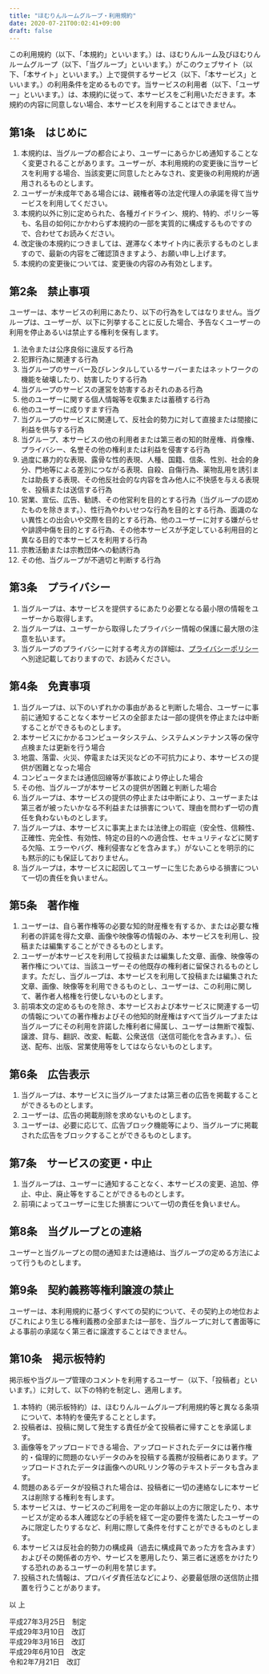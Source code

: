 ```yaml
---
title: "ほむりんルームグループ・利用規約"
date: 2020-07-21T00:02:41+09:00
draft: false
---
```


この利用規約（以下、「本規約」といいます。）は、ほむりんルーム及びほむりんルームグループ（以下、「当グループ」といいます。）がこのウェブサイト（以下、「本サイト」といいます。）上で提供するサービス（以下、「本サービス」といいます。）の利用条件を定めるものです。当サービスの利用者（以下、「ユーザー」といいます。）は、本規約に従って、本サービスをご利用いただきます。本規約の内容に同意しない場合、本サービスを利用することはできません。

## 第1条　はじめに

1. 本規約は、当グループの都合により、ユーザーにあらかじめ通知することなく変更されることがあります。ユーザーが、本利用規約の変更後に当サービスを利用する場合、当該変更に同意したとみなされ、変更後の利用規約が適用されるものとします。  
1. ユーザーが未成年である場合には、親権者等の法定代理人の承諾を得て当サービスを利用してください。  
1. 本規約以外に別に定められた、各種ガイドライン、規約、特約、ポリシー等も、名目の如何にかかわらず本規約の一部を実質的に構成するものですので、合わせてお読みください。  
1. 改定後の本規約につきましては、遅滞なく本サイト内に表示するものとしますので、最新の内容をご確認頂きますよう、お願い申し上げます。  
1. 本規約の変更後については、変更後の内容のみ有効とします。

## 第2条　禁止事項

ユーザーは、本サービスの利用にあたり、以下の行為をしてはなりません。当グループは、ユーザーが、以下に列挙することに反した場合、予告なくユーザーの利用を停止あるいは禁止する権利を保有します。

1. 法令または公序良俗に違反する行為
1. 犯罪行為に関連する行為
1. 当グループのサーバー及びレンタルしているサーバーまたはネットワークの機能を破壊したり、妨害したりする行為
1. 当グループのサービスの運営を妨害するおそれのある行為
1. 他のユーザーに関する個人情報等を収集または蓄積する行為
1. 他のユーザーに成りすます行為
1. 当グループのサービスに関連して、反社会的勢力に対して直接または間接に利益を供与する行為
1. 当グループ、本サービスの他の利用者または第三者の知的財産権、肖像権、プライバシー、名誉その他の権利または利益を侵害する行為
1. 過度に暴力的な表現、露骨な性的表現、人種、国籍、信条、性別、社会的身分、門地等による差別につながる表現、自殺、自傷行為、薬物乱用を誘引または助長する表現、その他反社会的な内容を含み他人に不快感を与える表現を、投稿または送信する行為
1. 営業、宣伝、広告、勧誘、その他営利を目的とする行為（当グループの認めたものを除きます。）、性行為やわいせつな行為を目的とする行為、面識のない異性との出会いや交際を目的とする行為、他のユーザーに対する嫌がらせや誹謗中傷を目的とする行為、その他本サービスが予定している利用目的と異なる目的で本サービスを利用する行為
1. 宗教活動または宗教団体への勧誘行為
1. その他、当グループが不適切と判断する行為

## 第3条　プライバシー

1. 当グループは、本サービスを提供するにあたり必要となる最小限の情報をユーザーから取得します。
1. 当グループは、ユーザーから取得したプライバシー情報の保護に最大限の注意を払います。
1. 当グループのプライバシーに対する考え方の詳細は、[プライバシーポリシー](policy.html)へ別途記載しておりますので、お読みください。

## 第4条　免責事項

1. 当グループは、以下のいずれかの事由があると判断した場合、ユーザーに事前に通知することなく本サービスの全部または一部の提供を停止または中断することができるものとします。
  1. 本サービスにかかるコンピュータシステム、システムメンテナンス等の保守点検または更新を行う場合
  1. 地震、落雷、火災、停電または天災などの不可抗力により、本サービスの提供が困難となった場合
  1. コンピュータまたは通信回線等が事故により停止した場合
  1. その他、当グループが本サービスの提供が困難と判断した場合
1. 当グループは、本サービスの提供の停止または中断により、ユーザーまたは第三者が被ったいかなる不利益または損害について、理由を問わず一切の責任を負わないものとします。
1. 当グループは、本サービスに事実上または法律上の瑕疵（安全性、信頼性、正確性、完全性、有効性、特定の目的への適合性、セキュリティなどに関する欠陥、エラーやバグ、権利侵害などを含みます。）がないことを明示的にも黙示的にも保証しておりません。
1. 当グループは，本サービスに起因してユーザーに生じたあらゆる損害について一切の責任を負いません。

## 第5条　著作権

1. ユーザーは、自ら著作権等の必要な知的財産権を有するか、または必要な権利者の許諾を得た文章、画像や映像等の情報のみ、本サービスを利用し、投稿または編集することができるものとします。
1. ユーザーが本サービスを利用して投稿または編集した文章、画像、映像等の著作権については、当該ユーザーその他既存の権利者に留保されるものとします。ただし、当グループは、本サービスを利用して投稿または編集された文章、画像、映像等を利用できるものとし、ユーザーは、この利用に関して、著作者人格権を行使しないものとします。
1. 前項本文の定めるものを除き、本サービスおよび本サービスに関連する一切の情報についての著作権およびその他知的財産権はすべて当グループまたは当グループにその利用を許諾した権利者に帰属し、ユーザーは無断で複製、譲渡、貸与、翻訳、改変、転載、公衆送信（送信可能化を含みます。）、伝送、配布、出版、営業使用等をしてはならないものとします。

## 第6条　広告表示

1. 当グループは、本サービスに当グループまたは第三者の広告を掲載することができるものとします。
1. ユーザーは、広告の掲載削除を求めないものとします。
1. ユーザーは、必要に応じて、広告ブロック機能等により、当グループに掲載された広告をブロックすることができるものとします。

## 第7条　サービスの変更・中止

1. 当グループは、ユーザーに通知することなく、本サービスの変更、追加、停止、中止、廃止等をすることができるものとします。
1. 前項によってユーザーに生じた損害について一切の責任を負いません。

## 第8条　当グループとの連絡

ユーザーと当グループとの間の通知または連絡は、当グループの定める方法によって行うものとします。

## 第9条　契約義務等権利譲渡の禁止

ユーザーは、本利用規約に基づくすべての契約について、その契約上の地位およびこれにより生じる権利義務の全部または一部を、当グループに対して書面等による事前の承諾なく第三者に譲渡することはできません。

## 第10条　掲示板特約

掲示板や当グループ管理のコメントを利用するユーザー（以下、「投稿者」といいます。）に対して、以下の特約を制定し、適用します。

1. 本特約（掲示板特約）は、ほむりんルームグループ利用規約等と異なる条項について、本特約を優先することとします。
1. 投稿者は、投稿に関して発生する責任が全て投稿者に帰すことを承諾します。
1. 画像等をアップロードできる場合、アップロードされたデータには著作権的・倫理的に問題のないデータのみを投稿する義務が投稿者にあります。アップロードされたデータは画像へのURLリンク等のテキストデータも含みます。
1. 問題のあるデータが投稿された場合は、投稿者に一切の連絡なしに本サービスは削除する権利を有します。
1. 本サービスは、サービスのご利用を一定の年齢以上の方に限定したり、本サービスが定める本人確認などの手続を経て一定の要件を満たしたユーザーのみに限定したりするなど、利用に際して条件を付すことができるものとします。
1. 本サービスは反社会的勢力の構成員（過去に構成員であった方を含みます）およびその関係者の方や、サービスを悪用したり、第三者に迷惑をかけたりする恐れのあるユーザーの利用を禁じます。
1. 投稿された情報は、プロバイダ責任法などにより、必要最低限の送信防止措置を行うことがあります。

以 上

平成27年3月25日　制定  
平成29年3月10日　改訂  
平成29年3月16日　改訂  
平成29年6月10日　改定  
令和2年7月21日　改訂
